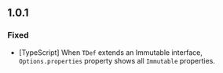 ## 1.0.1

### Fixed
- [TypeScript] When ``TDef`` extends an Immutable interface, ``Options.properties`` property shows all ``Immutable`` properties.